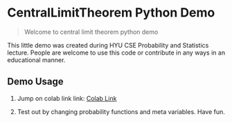 # CentralLimitTheorem Python Demo
> Welcome to central limit theorem python demo

This little demo was created during HYU CSE Probability and Statistics lecture. People are welcome to use this code or contribute in any ways in an educational manner.

## Demo Usage
1. Jump on colab link
    link: [Colab Link](https://www.google.com)

2. Test out by changing probability functions and meta variables. Have fun.
